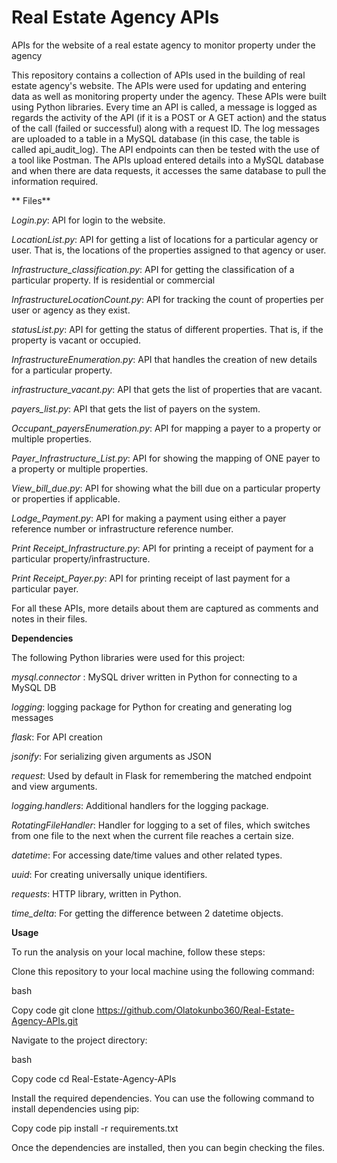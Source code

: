 # Real Estate Agency APIs
 APIs for the website of a real estate agency to monitor property under the agency


 This repository contains a collection of APIs used in the building of real estate agency's website. The APIs were used for updating and entering data as well as monitoring property under the agency. These APIs were built using Python libraries. Every time an API is called, a message is logged as regards the activity of the API (if it is a POST or A GET action) and the status of the call (failed or successful) along with a request ID. The log messages are uploaded to a table in a MySQL database (in this case, the table is called api_audit_log). The API endpoints can then be tested with the use of a tool like Postman. The APIs upload entered details into a MySQL database and when there are data requests, it accesses the same database to pull the information required.

 ** Files**

 _Login.py_: API for login to the website.

 _LocationList.py_: API for getting a list of locations for a particular agency or user. That is, the locations of the properties assigned to that agency or user.

 _Infrastructure_classification.py_: API for getting the classification of a particular property. If is residential or commercial

 _InfrastructureLocationCount.py_: API for tracking the count of properties per user or agency as they exist.

 _statusList.py_: API for getting the status of different properties. That is, if the property is vacant or occupied.

 _InfrastructureEnumeration.py_: API that handles the creation of new details for a particular property.

_infrastructure_vacant.py_: API that gets the list of properties that are vacant.

_payers_list.py_: API that gets the list of payers on the system.

_Occupant_payersEnumeration.py_: API for mapping a payer to a property or multiple properties.

_Payer_Infrastructure_List.py_: API for showing the mapping of ONE payer to a property or multiple properties.

_View_bill_due.py_: API for showing what the bill due on a particular property or properties if applicable.

_Lodge_Payment.py_: API for making a payment using either a payer reference number or infrastructure reference number.

_Print Receipt_Infrastructure.py_: API for printing a receipt of payment for a particular property/infrastructure.

_Print Receipt_Payer.py_: API for printing receipt of last payment for a particular payer.

 For all these APIs, more details about them are captured as comments and notes in their files.

 **Dependencies**

 The following Python libraries were used for this project:

 _mysql.connector_ : MySQL driver written in Python for connecting to a MySQL DB

 _logging_: logging package for Python for creating and generating log messages

 _flask_: For API creation

_jsonify_: For serializing given arguments as JSON

_request_: Used by default in Flask for remembering the matched endpoint and view arguments.

_logging.handlers_: Additional handlers for the logging package.

_RotatingFileHandler_: Handler for logging to a set of files, which switches from one file to the next when the current file reaches a certain size.

_datetime_: For accessing date/time values and other related types.

_uuid_: For creating universally unique identifiers.

_requests_: HTTP library, written in Python.

_time_delta_: For getting the difference between 2 datetime objects.

**Usage**

To run the analysis on your local machine, follow these steps:

Clone this repository to your local machine using the following command:

bash

Copy code git clone https://github.com/Olatokunbo360/Real-Estate-Agency-APIs.git

Navigate to the project directory:

bash

Copy code cd Real-Estate-Agency-APIs

Install the required dependencies. You can use the following command to install dependencies using pip:

Copy code pip install -r requirements.txt

Once the dependencies are installed, then you can begin checking the files.

